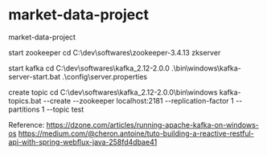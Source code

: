 # market-data-project
market-data-project


start zookeeper
cd C:\dev\softwares\zookeeper-3.4.13
zkserver

start kafka
cd C:\dev\softwares\kafka_2.12-2.0.0
.\bin\windows\kafka-server-start.bat .\config\server.properties

create topic 
cd C:\dev\softwares\kafka_2.12-2.0.0\bin\windows
kafka-topics.bat --create --zookeeper localhost:2181 --replication-factor 1 --partitions 1 --topic test


Reference:
https://dzone.com/articles/running-apache-kafka-on-windows-os
https://medium.com/@cheron.antoine/tuto-building-a-reactive-restful-api-with-spring-webflux-java-258fd4dbae41